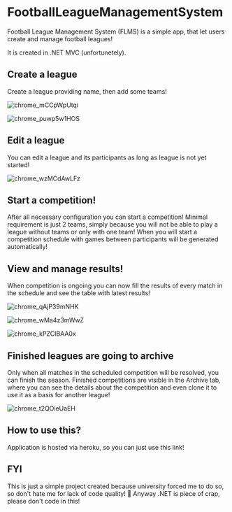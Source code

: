 # FootballLeagueManagementSystem

Football League Management System (FLMS) is a simple app, that let users create and manage football leagues! 

It is created in .NET MVC (unfortunetely).

## Create a league

Create a league providing name, then add some teams!

![chrome_mCCpWpUtqi](https://user-images.githubusercontent.com/63170610/172017991-b0548414-b868-48aa-add3-9d316eeac27c.png)

![chrome_puwp5w1HOS](https://user-images.githubusercontent.com/63170610/172017998-ef61fdf5-f42c-4e4b-8b5c-be35011a59f2.png)

## Edit a league

You can edit a league and its participants as long as league is not yet started!

![chrome_wzMCdAwLFz](https://user-images.githubusercontent.com/63170610/172018029-5fb207f3-17d9-4413-b592-8a89c3d14072.png)

## Start a competition!

After all necessary configuration you can start a competition! Minimal requirement is just 2 teams, simply because you will not be able to play a league without teams or only with one team! When you will start a competition schedule with games between participants will be generated automatically!

## View and manage results!

When competition is ongoing you can now fill the results of every match in the schedule and see the table with latest results! 

![chrome_qAjP39mNHK](https://user-images.githubusercontent.com/63170610/172018117-96a9f0df-2398-4c86-a62f-809547c75eba.png)

![chrome_wMa4z3mWwZ](https://user-images.githubusercontent.com/63170610/172018121-af92adaf-3c5e-4cdb-a8ce-1f6509611a84.png)

![chrome_kPZCIBAA0x](https://user-images.githubusercontent.com/63170610/172018150-66ce2fac-b892-4384-a24e-f4d8e7c5bf03.png)

## Finished leagues are going to archive

Only when all matches in the scheduled competition will be resolved, you can finish the season. Finished competitions are visible in the Archive tab, where you can see the details about the competition and even clone it to use it as a basis for another league!

![chrome_t2QOieUaEH](https://user-images.githubusercontent.com/63170610/172018188-2e2790d5-4414-4336-942d-b968bb28f5b8.png)

## How to use this?

Application is hosted via heroku, so you can just use this link!

## FYI

This is just a simple project created because university forced me to do so, so don't hate me for lack of code quality! 🥰
Anyway .NET is piece of crap, please don't code in this!


